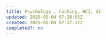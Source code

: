 ```yaml
---
title: Psychology , hacking, HCI, AI
updated: 2025-06-04 07:38:05Z
created: 2025-06-04 07:37:37Z
completed?: no
---
```


